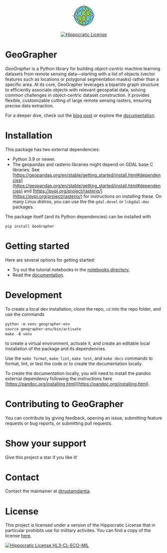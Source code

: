 <p align="center">
  <img src="docs/source/_static/GeoGrapher.png" alt="GeoGrapher Logo" width="70"><br>
</p>
<p align="center">
  <a href="https://firstdonoharm.dev/version/3/0/cl-eco-mil.html">
    <img src="https://img.shields.io/static/v1?label=Hippocratic%20License&message=HL3-CL-ECO-MIL&labelColor=5e2751&color=bc8c3d" alt="Hippocratic License">
  </a>
</p>

# GeoGrapher

*GeoGrapher* is a Python library for building _object-centric_
machine learning datasets from remote sensing data—starting with a
list of objects (vector features such as locations or polygonal
segmentation masks) rather than a specific area. At its core,
GeoGrapher leverages a bipartite graph structure to efficiently
associate objects with relevant geospatial data, solving common
challenges in object-centric dataset construction. It provides
flexible, customizable cutting of large remote sensing rasters,
ensuring precise data extraction.

For a deeper dive, check out the [blog post](https://dida.do/blog/geographer-an-open-source-python-library-for-building-object-centric-machine-learning-datasets-from-remote-sensing-data)
 or explore the [documentation](https://geographer.readthedocs.io/en/latest/).

# Installation
This package has two external dependencies:
- Python 3.9 or newer.
- The geopandas and rasterio libraries might depend on GDAL base C libraries.
See [https://geopandas.org/en/stable/getting_started/install.html#dependencies](https://geopandas.org/en/stable/getting_started/install.html#dependencies)
and [https://pypi.org/project/rasterio/](https://pypi.org/project/rasterio/)
for instructions on installing these. On many Linux distros, you can use the
the `gdal-devel` or `libgdal-dev` packages.

The package itself (and its Python dependencies) can be installed with

```
pip install GeoGrapher
```

# Getting started
Here are several options for getting started:
- Try out the tutorial notebooks in the [notebooks directory](https://github.com/dida-do/GeoGrapher/tree/main/notebooks),
- Read the [documentation](https://geographer.readthedocs.io/en/latest/).

# Development
To create a local dev installation, clone the repo, `cd` into the repo folder,
and use the commands

```
python -m venv geographer-env
source geographer-env/bin/activate
make -B venv
```

to create a virtual environment, activate it, and create an editable local installation
of the package and its dependencies.

Use the `make format`, `make lint`, `make test`, and `make docs` commands to format,
lint, or test the code or to create the documentation locally.

To create the documentation locally, you will need to install
the pandoc external dependency following the instructions here
[https://pandoc.org/installing.html](https://pandoc.org/installing.html).

# Contributing to GeoGrapher
You can contribute by giving feedback, opening an issue, submitting
feature requests or bug reports, or submitting pull requests.

# Show your support
Give this project a star if you like it!

# Contact
Contact the maintainer at [@rustamdantia](https://github.com/rustamdantia).

# License
This project is licensed under a version of the Hippocratic License that in particular prohibits use for military activites. You can find a copy of the license [here](LICENSE).

[![Hippocratic License HL3-CL-ECO-MIL](https://img.shields.io/static/v1?label=Hippocratic%20License&message=HL3-CL-ECO-MIL&labelColor=5e2751&color=bc8c3d)](https://firstdonoharm.dev/version/3/0/cl-eco-mil.html)

